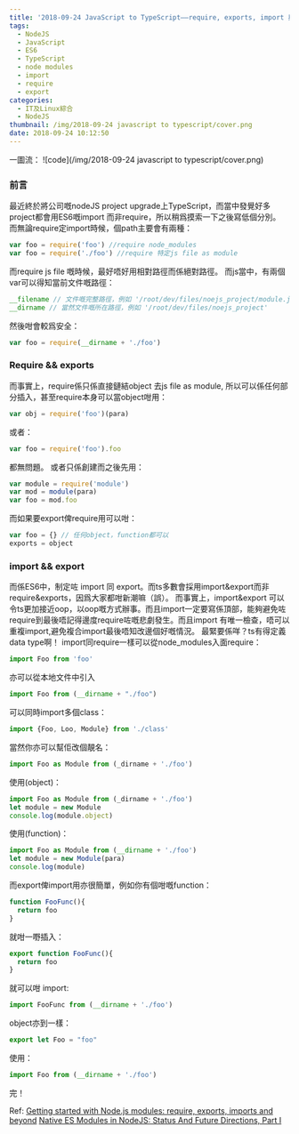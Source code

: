 ```yaml
---
title: '2018-09-24 JavaScript to TypeScript——require, exports, import 與 export'
tags:
  - NodeJS
  - JavaScript
  - ES6
  - TypeScript
  - node modules
  - import
  - require
  - export
categories:
  - IT及Linux綜合
  - NodeJS
thumbnail: /img/2018-09-24 javascript to typescript/cover.png
date: 2018-09-24 10:12:50
---
```

一圖流：
![code](/img/2018-09-24 javascript to typescript/cover.png)

### 前言
最近終於將公司嘅nodeJS project upgrade上TypeScript，而當中發覺好多project都會用ES6嘅import 而非require，所以稍爲摸索一下之後寫低個分別。
而無論require定import時候，個path主要會有兩種：
```js
var foo = require('foo') //require node_modules
var foo = require('./foo') //require 特定js file as module
```

而require js file 嘅時候，最好唔好用相對路徑而係絕對路徑。
而js當中，有兩個var可以得知當前文件嘅路徑：
```js
__filename // 文件嘅完整路徑，例如 '/root/dev/files/noejs_project/module.js'
__dirname // 當然文件嘅所在路徑，例如 '/root/dev/files/noejs_project'
```

然後咁會較爲安全：
```js
var foo = require(__dirname + './foo')
```

### Require && exports
而事實上，require係只係直接鏈結object 去js file as module, 所以可以係任何部分插入，甚至require本身可以當object咁用：
```js
var obj = require('foo')(para)
```

或者：
```js
var foo = require('foo').foo
```

都無問題。
或者只係創建而之後先用：
```js
var module = require('module')
var mod = module(para)
var foo = mod.foo
```

而如果要export俾require用可以咁：
```js
var foo = {} // 任何object，function都可以
exports = object
```

### import && export
而係ES6中，制定咗 import 同 export。而ts多數會採用import&export而非require&exports，因爲大家都咁新潮嘛（誤）。
而事實上，import&export 可以令ts更加接近oop，以oop嘅方式辦事。而且import一定要寫係頂部，能夠避免咗require到最後唔記得邊度require咗嘅悲劇發生。而且import 有唯一檢查，唔可以重複import,避免複合import最後唔知改邊個好嘅情況。
最緊要係咩？ts有得定義data type啊！
import同require一樣可以從node_modules入面require：
```js
import Foo from 'foo'
```

亦可以從本地文件中引入
```js
import Foo from (__dirname + "./foo")
```

可以同時import多個class：
```js
import {Foo, Loo, Module} from './class'
```

當然你亦可以幫佢改個靚名：
```js
import Foo as Module from (_dirname + './foo')
```
使用(object)：
```js
import Foo as Module from (_dirname + './foo')
let module = new Module
console.log(module.object)
```

使用(function)：
```js
import Foo as Module from (__dirname + './foo')
let module = new Module(para)
console.log(module)
```

而export俾import用亦很簡單，例如你有個咁嘅function：
```js
function FooFunc(){
  return foo
}
```

就咁一嘢插入：
```js
export function FooFunc(){
  return foo
}
```

就可以咁 import:
```js
import FooFunc from (__dirname + './foo')
```

object亦到一樣：
```js
export let Foo = "foo"
```

使用：
```js
import Foo from (__dirname + './foo')
```

完！

Ref:
[Getting started with Node.js modules: require, exports, imports and beyond](https://adrianmejia.com/blog/2016/08/12/getting-started-with-node-js-modules-require-exports-imports-npm-and-beyond/)
[Native ES Modules in NodeJS: Status And Future Directions, Part I](https://medium.com/@giltayar/native-es-modules-in-nodejs-status-and-future-directions-part-i-ee5ea3001f71)
